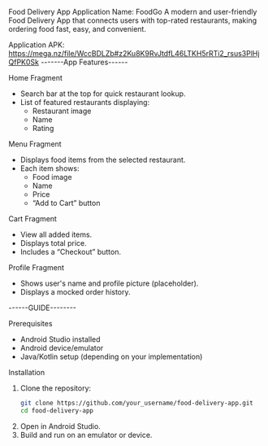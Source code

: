 Food Delivery App
Application Name: FoodGo
A modern and user-friendly Food Delivery App that connects users with top-rated restaurants, making ordering food fast, easy, and convenient.

Application APK: https://mega.nz/file/WccBDLZb#z2Ku8K9RvJtdfL46LTKH5rRTi2_rsus3PlHjQfPK0Sk
-------App Features------

Home Fragment
- Search bar at the top for quick restaurant lookup.
- List of featured restaurants displaying:
  - Restaurant image  
  - Name  
  - Rating  

Menu Fragment
- Displays food items from the selected restaurant.
- Each item shows:
  - Food image  
  - Name  
  - Price  
  - “Add to Cart” button  

Cart Fragment
- View all added items.
- Displays total price.
- Includes a “Checkout” button.

Profile Fragment
- Shows user's name and profile picture (placeholder).
- Displays a mocked order history.

------GUIDE--------

Prerequisites
- Android Studio installed
- Android device/emulator
- Java/Kotlin setup (depending on your implementation)

Installation
1. Clone the repository:
   ```bash
   git clone https://github.com/your_username/food-delivery-app.git
   cd food-delivery-app
   ```
2. Open in Android Studio.
3. Build and run on an emulator or device.
